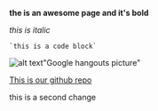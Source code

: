 **the is an awesome page and it's bold**

*this is italic*

    `this is a code block`

![alt text](phase-0-gps-1/GoogleHangouts.png)"Google hangouts picture"

[This is our github repo](https://www.github.com/dylancoalwell/phase-0-gps1)

this is a second change